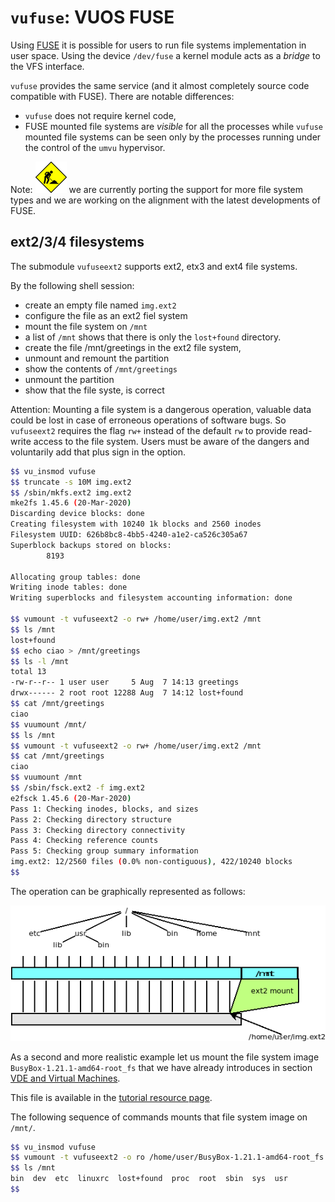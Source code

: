 `vufuse`: VUOS FUSE
====

Using [FUSE](https://en.wikipedia.org/wiki/Filesystem_in_Userspace) it is possible for
users to run file systems implementation in user space. Using the device `/dev/fuse` a kernel module acts as a _bridge_ to the VFS interface.

`vufuse` provides the same service (and it almost completely source code compatible with 
FUSE). There are notable differences:

* `vufuse` does not require kernel code,
* FUSE mounted file systems are _visible_ for all the processes while `vufuse` mounted
file systems can be seen only by the processes running under the control of the `umvu`
hypervisor.

Note: ![wip](pictures/wip.png) we are currently porting the support for more file system
types and we are working on the alignment with the latest developments of FUSE.

## ext2/3/4 filesystems

The submodule `vufuseext2` supports ext2, etx3 and ext4 file systems.

By the following shell session:

* create an empty file named `img.ext2`
* configure the file as an ext2 fiel system
* mount the file system on `/mnt`
* a list of `/mnt` shows that there is only the `lost+found` directory.
* create the file /mnt/greetings in the ext2 file system,
* unmount and remount the partition
* show the contents of `/mnt/greetings`
* unmount the partition
* show that the file syste, is correct

Attention: Mounting a file system is a dangerous operation, valuable data could be lost
in case of erroneous operations of software bugs. So `vufuseext2` requires the flag `rw+`
instead of the default `rw` to provide read-write access to the file system.
Users must be aware of the dangers and voluntarily add that plus sign in the option.

```bash
$$ vu_insmod vufuse
$$ truncate -s 10M img.ext2
$$ /sbin/mkfs.ext2 img.ext2
mke2fs 1.45.6 (20-Mar-2020)
Discarding device blocks: done
Creating filesystem with 10240 1k blocks and 2560 inodes
Filesystem UUID: 626b8bc8-4bb5-4240-a1e2-ca526c305a67
Superblock backups stored on blocks:
        8193

Allocating group tables: done
Writing inode tables: done
Writing superblocks and filesystem accounting information: done

$$ vumount -t vufuseext2 -o rw+ /home/user/img.ext2 /mnt
$$ ls /mnt
lost+found
$$ echo ciao > /mnt/greetings
$$ ls -l /mnt
total 13
-rw-r--r-- 1 user user     5 Aug  7 14:13 greetings
drwx------ 2 root root 12288 Aug  7 14:12 lost+found
$$ cat /mnt/greetings
ciao
$$ vuumount /mnt/
$$ ls /mnt
$$ vumount -t vufuseext2 -o rw+ /home/user/img.ext2 /mnt
$$ cat /mnt/greetings
ciao
$$ vuumount /mnt
$$ /sbin/fsck.ext2 -f img.ext2
e2fsck 1.45.6 (20-Mar-2020)
Pass 1: Checking inodes, blocks, and sizes
Pass 2: Checking directory structure
Pass 3: Checking directory connectivity
Pass 4: Checking reference counts
Pass 5: Checking group summary information
img.ext2: 12/2560 files (0.0% non-contiguous), 422/10240 blocks
$$
```

The operation can be graphically represented as follows:

![vufuseext exampe](pictures/vuos_vufuseext2.png)


As a second and more realistic example let us mount the file system image `BusyBox-1.21.1-amd64-root_fs`
that we have already introduces in section [VDE and Virtual Machines](vde_vm.md).

This file is available in the 
[tutorial resource page](http://www.cs.unibo.it/~renzo/virtualsquare/tutorial_resources/).

The following sequence of commands mounts that file system image on `/mnt/`.

```bash
$$ vu_insmod vufuse
$$ vumount -t vufuseext2 -o ro /home/user/BusyBox-1.21.1-amd64-root_fs /mnt
$$ ls /mnt
bin  dev  etc  linuxrc  lost+found  proc  root  sbin  sys  usr
$$
```

